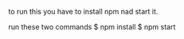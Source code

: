 to run this you have to install npm nad start it.

run these two commands
$ npm install
$ npm start

